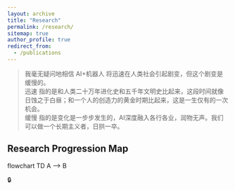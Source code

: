 ```yaml
---
layout: archive
title: "Research"
permalink: /research/
sitemap: true
author_profile: true
redirect_from:
  - /publications
---
```


> 我毫无疑问地相信 AI+机器人 将迅速在人类社会引起剧变，但这个剧变是缓慢的。  
> 迅速 指的是和人类二十万年进化史和五千年文明史比起来，这段时间就像日蚀之于白昼；和一个人的创造力的黄金时期比起来，这是一生仅有的一次机会。  
> 缓慢 指的是变化是一步步发生的，AI深度融入各行各业，润物无声。我们可以做一个长期主义者，日拱一卒。

## Research Progression Map

<div class="mermaid">
flowchart TD
  A --> B
</div>

<!-- ## Publications -->

🔒
